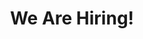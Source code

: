 ---
widget: portfolio
headless: true  # This file represents a page section.

# Order that this section appears on the page.
weight: 10

active: false

# ... Put Your Section Options Here (title etc.) ...
title: We Are Hiring!

content:
    page_type: job-offers

    # Choose which content to display in the widget
    filters:
        # Folders to display content from
        folders:
            - job-offers
        # Uncomment below to only show content with specific tags:
    #    tags:
    #      - Machine Learning
        exclude_featured: false
        exclude_future: false
        exclude_past: true

design:
    background:
        gradient_end: '#1976d2'
        gradient_start: '#004ba0'
        text_color_light: true
    columns: 2
    # Choose a listing view
    view: 0
    # For Showcase view, flip alternate rows?
    flip_alt_rows: no
---